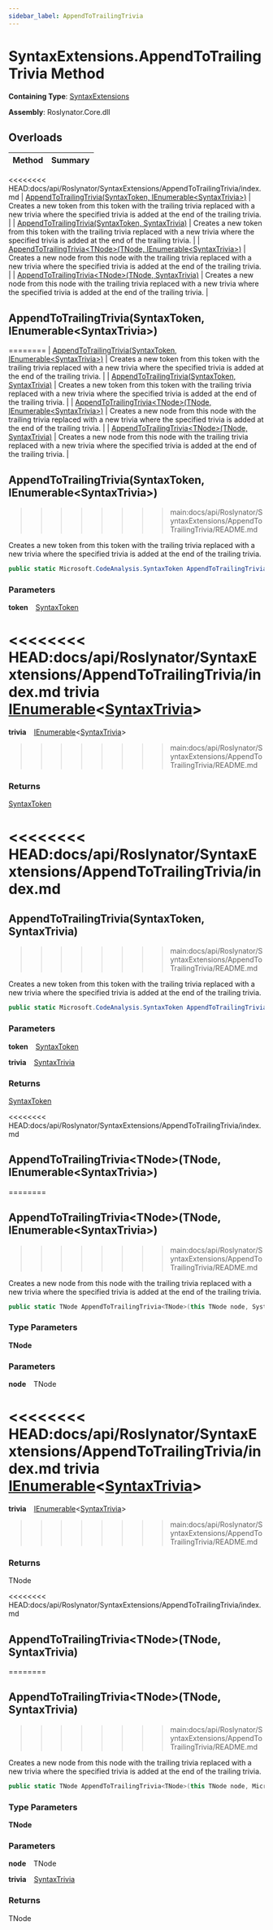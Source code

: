 ```yaml
---
sidebar_label: AppendToTrailingTrivia
---
```


# SyntaxExtensions\.AppendToTrailingTrivia Method

**Containing Type**: [SyntaxExtensions](../index.md)

**Assembly**: Roslynator\.Core\.dll

## Overloads

| Method | Summary |
| ------ | ------- |
<<<<<<<< HEAD:docs/api/Roslynator/SyntaxExtensions/AppendToTrailingTrivia/index.md
| [AppendToTrailingTrivia(SyntaxToken, IEnumerable&lt;SyntaxTrivia&gt;)](#Roslynator_SyntaxExtensions_AppendToTrailingTrivia_Microsoft_CodeAnalysis_SyntaxToken_System_Collections_Generic_IEnumerable_Microsoft_CodeAnalysis_SyntaxTrivia__) | Creates a new token from this token with the trailing trivia replaced with a new trivia where the specified trivia is added at the end of the trailing trivia\. |
| [AppendToTrailingTrivia(SyntaxToken, SyntaxTrivia)](#Roslynator_SyntaxExtensions_AppendToTrailingTrivia_Microsoft_CodeAnalysis_SyntaxToken_Microsoft_CodeAnalysis_SyntaxTrivia_) | Creates a new token from this token with the trailing trivia replaced with a new trivia where the specified trivia is added at the end of the trailing trivia\. |
| [AppendToTrailingTrivia&lt;TNode&gt;(TNode, IEnumerable&lt;SyntaxTrivia&gt;)](#Roslynator_SyntaxExtensions_AppendToTrailingTrivia__1___0_System_Collections_Generic_IEnumerable_Microsoft_CodeAnalysis_SyntaxTrivia__) | Creates a new node from this node with the trailing trivia replaced with a new trivia where the specified trivia is added at the end of the trailing trivia\. |
| [AppendToTrailingTrivia&lt;TNode&gt;(TNode, SyntaxTrivia)](#Roslynator_SyntaxExtensions_AppendToTrailingTrivia__1___0_Microsoft_CodeAnalysis_SyntaxTrivia_) | Creates a new node from this node with the trailing trivia replaced with a new trivia where the specified trivia is added at the end of the trailing trivia\. |

## AppendToTrailingTrivia\(SyntaxToken, IEnumerable&lt;SyntaxTrivia&gt;\) <a id="Roslynator_SyntaxExtensions_AppendToTrailingTrivia_Microsoft_CodeAnalysis_SyntaxToken_System_Collections_Generic_IEnumerable_Microsoft_CodeAnalysis_SyntaxTrivia__"></a>

========
| [AppendToTrailingTrivia(SyntaxToken, IEnumerable\<SyntaxTrivia\>)](#682978820) | Creates a new token from this token with the trailing trivia replaced with a new trivia where the specified trivia is added at the end of the trailing trivia\. |
| [AppendToTrailingTrivia(SyntaxToken, SyntaxTrivia)](#2809312657) | Creates a new token from this token with the trailing trivia replaced with a new trivia where the specified trivia is added at the end of the trailing trivia\. |
| [AppendToTrailingTrivia\<TNode\>(TNode, IEnumerable\<SyntaxTrivia\>)](#782693212) | Creates a new node from this node with the trailing trivia replaced with a new trivia where the specified trivia is added at the end of the trailing trivia\. |
| [AppendToTrailingTrivia\<TNode\>(TNode, SyntaxTrivia)](#3044430369) | Creates a new node from this node with the trailing trivia replaced with a new trivia where the specified trivia is added at the end of the trailing trivia\. |

<a id="682978820"></a>

## AppendToTrailingTrivia\(SyntaxToken, IEnumerable\<SyntaxTrivia\>\) 

>>>>>>>> main:docs/api/Roslynator/SyntaxExtensions/AppendToTrailingTrivia/README.md
  
Creates a new token from this token with the trailing trivia replaced with a new trivia where the specified trivia is added at the end of the trailing trivia\.

```csharp
public static Microsoft.CodeAnalysis.SyntaxToken AppendToTrailingTrivia(this Microsoft.CodeAnalysis.SyntaxToken token, System.Collections.Generic.IEnumerable<Microsoft.CodeAnalysis.SyntaxTrivia> trivia)
```

### Parameters

**token** &ensp; [SyntaxToken](https://docs.microsoft.com/en-us/dotnet/api/microsoft.codeanalysis.syntaxtoken)

<<<<<<<< HEAD:docs/api/Roslynator/SyntaxExtensions/AppendToTrailingTrivia/index.md
**trivia** &ensp; [IEnumerable](https://docs.microsoft.com/en-us/dotnet/api/system.collections.generic.ienumerable-1)&lt;[SyntaxTrivia](https://docs.microsoft.com/en-us/dotnet/api/microsoft.codeanalysis.syntaxtrivia)&gt;
========
**trivia** &ensp; [IEnumerable](https://docs.microsoft.com/en-us/dotnet/api/system.collections.generic.ienumerable-1)\<[SyntaxTrivia](https://docs.microsoft.com/en-us/dotnet/api/microsoft.codeanalysis.syntaxtrivia)\>
>>>>>>>> main:docs/api/Roslynator/SyntaxExtensions/AppendToTrailingTrivia/README.md

### Returns

[SyntaxToken](https://docs.microsoft.com/en-us/dotnet/api/microsoft.codeanalysis.syntaxtoken)

<a id="2809312657"></a>

<<<<<<<< HEAD:docs/api/Roslynator/SyntaxExtensions/AppendToTrailingTrivia/index.md
========
## AppendToTrailingTrivia\(SyntaxToken, SyntaxTrivia\) 

>>>>>>>> main:docs/api/Roslynator/SyntaxExtensions/AppendToTrailingTrivia/README.md
  
Creates a new token from this token with the trailing trivia replaced with a new trivia where the specified trivia is added at the end of the trailing trivia\.

```csharp
public static Microsoft.CodeAnalysis.SyntaxToken AppendToTrailingTrivia(this Microsoft.CodeAnalysis.SyntaxToken token, Microsoft.CodeAnalysis.SyntaxTrivia trivia)
```

### Parameters

**token** &ensp; [SyntaxToken](https://docs.microsoft.com/en-us/dotnet/api/microsoft.codeanalysis.syntaxtoken)

**trivia** &ensp; [SyntaxTrivia](https://docs.microsoft.com/en-us/dotnet/api/microsoft.codeanalysis.syntaxtrivia)

### Returns

[SyntaxToken](https://docs.microsoft.com/en-us/dotnet/api/microsoft.codeanalysis.syntaxtoken)

<<<<<<<< HEAD:docs/api/Roslynator/SyntaxExtensions/AppendToTrailingTrivia/index.md
## AppendToTrailingTrivia&lt;TNode&gt;\(TNode, IEnumerable&lt;SyntaxTrivia&gt;\) <a id="Roslynator_SyntaxExtensions_AppendToTrailingTrivia__1___0_System_Collections_Generic_IEnumerable_Microsoft_CodeAnalysis_SyntaxTrivia__"></a>

========
<a id="782693212"></a>

## AppendToTrailingTrivia\<TNode\>\(TNode, IEnumerable\<SyntaxTrivia\>\) 

>>>>>>>> main:docs/api/Roslynator/SyntaxExtensions/AppendToTrailingTrivia/README.md
  
Creates a new node from this node with the trailing trivia replaced with a new trivia where the specified trivia is added at the end of the trailing trivia\.

```csharp
public static TNode AppendToTrailingTrivia<TNode>(this TNode node, System.Collections.Generic.IEnumerable<Microsoft.CodeAnalysis.SyntaxTrivia> trivia) where TNode : Microsoft.CodeAnalysis.SyntaxNode
```

### Type Parameters

**TNode**

### Parameters

**node** &ensp; TNode

<<<<<<<< HEAD:docs/api/Roslynator/SyntaxExtensions/AppendToTrailingTrivia/index.md
**trivia** &ensp; [IEnumerable](https://docs.microsoft.com/en-us/dotnet/api/system.collections.generic.ienumerable-1)&lt;[SyntaxTrivia](https://docs.microsoft.com/en-us/dotnet/api/microsoft.codeanalysis.syntaxtrivia)&gt;
========
**trivia** &ensp; [IEnumerable](https://docs.microsoft.com/en-us/dotnet/api/system.collections.generic.ienumerable-1)\<[SyntaxTrivia](https://docs.microsoft.com/en-us/dotnet/api/microsoft.codeanalysis.syntaxtrivia)\>
>>>>>>>> main:docs/api/Roslynator/SyntaxExtensions/AppendToTrailingTrivia/README.md

### Returns

TNode

<<<<<<<< HEAD:docs/api/Roslynator/SyntaxExtensions/AppendToTrailingTrivia/index.md
## AppendToTrailingTrivia&lt;TNode&gt;\(TNode, SyntaxTrivia\) <a id="Roslynator_SyntaxExtensions_AppendToTrailingTrivia__1___0_Microsoft_CodeAnalysis_SyntaxTrivia_"></a>

========
<a id="3044430369"></a>

## AppendToTrailingTrivia\<TNode\>\(TNode, SyntaxTrivia\) 

>>>>>>>> main:docs/api/Roslynator/SyntaxExtensions/AppendToTrailingTrivia/README.md
  
Creates a new node from this node with the trailing trivia replaced with a new trivia where the specified trivia is added at the end of the trailing trivia\.

```csharp
public static TNode AppendToTrailingTrivia<TNode>(this TNode node, Microsoft.CodeAnalysis.SyntaxTrivia trivia) where TNode : Microsoft.CodeAnalysis.SyntaxNode
```

### Type Parameters

**TNode**

### Parameters

**node** &ensp; TNode

**trivia** &ensp; [SyntaxTrivia](https://docs.microsoft.com/en-us/dotnet/api/microsoft.codeanalysis.syntaxtrivia)

### Returns

TNode

